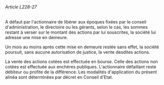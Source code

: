 ###### Article L228-27

A défaut par l'actionnaire de libérer aux époques fixées par le conseil d'administration, le directoire ou les gérants, selon le cas, les sommes restant à verser sur le montant des actions par lui souscrites, la société lui adresse une mise en demeure.

Un mois au moins après cette mise en demeure restée sans effet, la société poursuit, sans aucune autorisation de justice, la vente desdites actions.

La vente des actions cotées est effectuée en bourse. Celle des actions non cotées est effectuée aux enchères publiques. L'actionnaire défaillant reste débiteur ou profite de la différence. Les modalités d'application du présent alinéa sont déterminées par décret en Conseil d'Etat.

